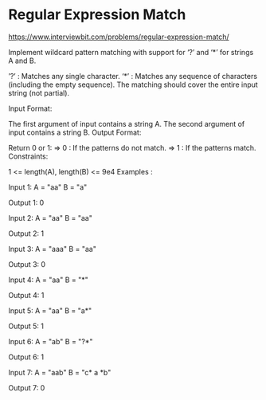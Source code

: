 # Regular Expression Match

https://www.interviewbit.com/problems/regular-expression-match/


Implement wildcard pattern matching with support for ‘?’ and ‘*’ for strings A and B.

’?’ : Matches any single character.
‘*’ : Matches any sequence of characters (including the empty sequence).
The matching should cover the entire input string (not partial).

Input Format:

The first argument of input contains a string A.
The second argument of input contains a string B.
Output Format:

Return 0 or 1:
    => 0 : If the patterns do not match.
    => 1 : If the patterns match.
Constraints:

1 <= length(A), length(B) <= 9e4
Examples :

Input 1:
    A = "aa"
    B = "a"

Output 1:
    0

Input 2:
    A = "aa"
    B = "aa"

Output 2:
    1

Input 3:
    A = "aaa"
    B = "aa"

Output 3:
    0
    
Input 4:
    A = "aa"
    B = "*"

Output 4:
    1

Input 5:
    A = "aa"
    B = "a*"

Output 5:
    1

Input 6:
    A = "ab"
    B = "?*"

Output 6:
    1

Input 7:
    A = "aab"
    B = "c* a *b"

Output 7:
    0
